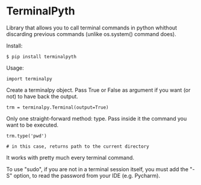 #  TerminalPyth

Library that allows you to call terminal commands in python whithout discarding previous commands (unlike os.system() command does).

Install:

    $ pip install terminalpyth

Usage:

    import terminalpy

Create a terminalpy object. Pass True or False as argument if you want (or not) to have back the output.

    trm = terminalpy.Terminal(output=True)

Only one straight-forward method: type. Pass inside it the command you want to be executed.

    trm.type('pwd')

    # in this case, returns path to the current directory

It works with pretty much every terminal command. 

To use "sudo", if you are not in a terminal session itself, you must add the "-S" option, to read the password from your IDE (e.g. Pycharm).
